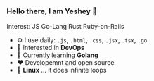 ### Hello there, I am Yeshey 👋
Interest: JS Go-Lang Rust Ruby-on-Rails<br>

- ⚙️ I use daily: `.js`, `.html`, `.css`, `.jsx`, `.tsx`, `.go`
-   :monocle_face: Interested in **DevOps**
-   :seedling: Currently learning **Golang**
-   :heart: Developemnt and open source
-   :penguin: **Linux** ... it does infinite loops 
